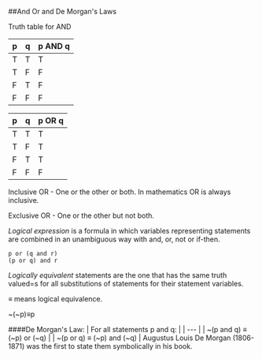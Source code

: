##And Or and De Morgan's Laws

Truth table for AND

| p | q | p AND q |
| --- | --- | --- |
| T | T | T |
| T | F | F |
| F | T | F |
| F | F | F |

| p | q | p OR q |
| --- | --- | --- |
| T | T | T |
| T | F | T |
| F | T | T |
| F | F | F |

Inclusive OR - One or the other or both. In mathematics OR is always inclusive.

Exclusive OR - One or the other but not both.

*Logical expression* is a formula in which variables representing statements are combined in an unambiguous way with and, or, not or if-then.
```
p or (q and r)
(p or q) and r
```

*Logically equivalent* statements are the one that has the same truth valued=s for all substitutions of statements for their statement 
variables.

&equiv; means logical equivalence.

~(~p)&equiv;p

####De Morgan's Law:
| For all statements p and q: |
| --- |
| ~(p and q) &equiv; (~p) or (~q) |
| ~(p or q) &equiv; (~p) and (~q) |
Augustus Louis De Morgan (1806-1871)  was the first to state them symbolically in his book.

